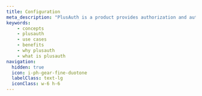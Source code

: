 ```yaml
---
title: Configuration
meta_description: "PlusAuth is a product provides authorization and authentication solution in a secure way."
keywords:
    - concepts
    - plusauth
    - use cases
    - benefits
    - why plusauth
    - what is plusauth
navigation:
  hidden: true
  icon: i-ph-gear-fine-duotone
  labelClass: text-lg
  iconClass: w-6 h-6
---
```

